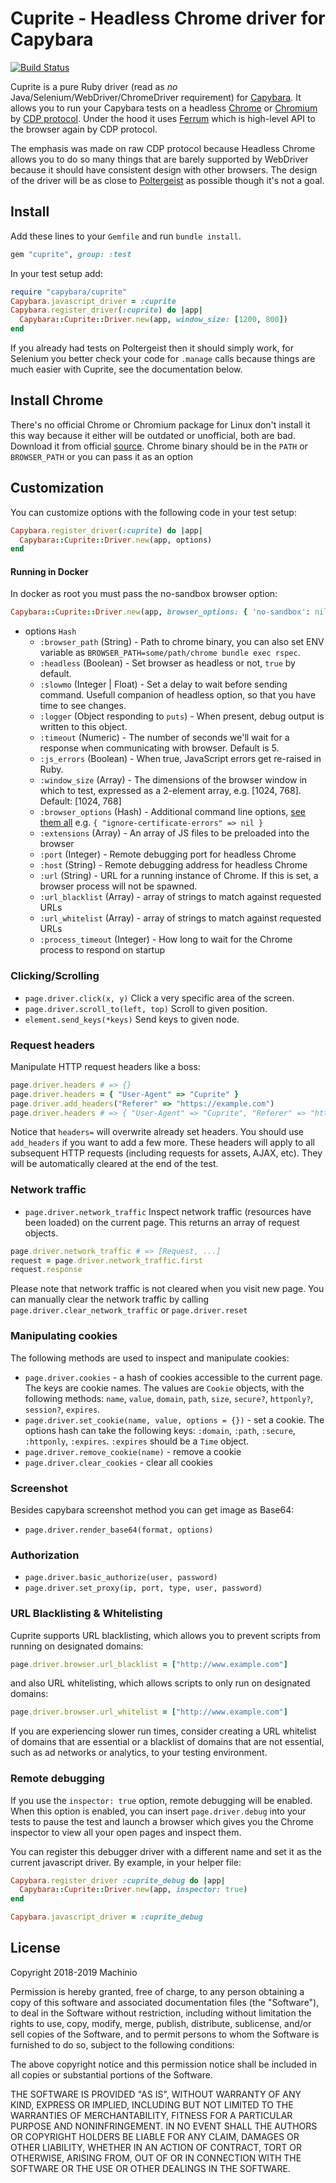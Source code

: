 # Cuprite - Headless Chrome driver for Capybara #

[![Build Status](https://travis-ci.org/machinio/cuprite.svg?branch=master)](https://travis-ci.org/machinio/cuprite)

Cuprite is a pure Ruby driver (read as _no_ Java/Selenium/WebDriver/ChromeDriver
requirement) for [Capybara](https://github.com/teamcapybara/capybara). It allows
you to run your Capybara tests on a headless [Chrome](https://www.google.com/chrome/)
or [Chromium](https://www.chromium.org/) by [CDP protocol](https://chromedevtools.github.io/devtools-protocol/).
Under the hood it uses [Ferrum](https://github.com/route/ferrum) which is
high-level API to the browser again by CDP protocol.

The emphasis was made on raw CDP protocol because Headless Chrome allows you to
do so many things that are barely supported by WebDriver because it should have
consistent design with other browsers. The design of the driver will be as
close to [Poltergeist](https://github.com/teampoltergeist/poltergeist) as
possible though it's not a goal.

## Install ##

Add these lines to your `Gemfile` and run `bundle install`.

``` ruby
gem "cuprite", group: :test
```

In your test setup add:

``` ruby
require "capybara/cuprite"
Capybara.javascript_driver = :cuprite
Capybara.register_driver(:cuprite) do |app|
  Capybara::Cuprite::Driver.new(app, window_size: [1200, 800])
end
```

If you already had tests on Poltergeist then it should simply work, for Selenium
you better check your code for `.manage` calls because things are much easier
with Cuprite, see the documentation below.

## Install Chrome ##

There's no official Chrome or Chromium package for Linux don't install it this
way because it either will be outdated or unofficial, both are bad. Download it
from official [source](https://www.chromium.org/getting-involved/download-chromium).
Chrome binary should be in the `PATH` or `BROWSER_PATH` or you can pass it as an
option

## Customization ##

You can customize options with the following code in your test setup:

``` ruby
Capybara.register_driver(:cuprite) do |app|
  Capybara::Cuprite::Driver.new(app, options)
end
```

#### Running in Docker ####

In docker as root you must pass the no-sandbox browser option:

```ruby
Capybara::Cuprite::Driver.new(app, browser_options: { 'no-sandbox': nil })
```

* options `Hash`
  * `:browser_path` (String) - Path to chrome binary, you can also set ENV
      variable as `BROWSER_PATH=some/path/chrome bundle exec rspec`.
  * `:headless` (Boolean) - Set browser as headless or not, `true` by default.
  * `:slowmo` (Integer | Float) - Set a delay to wait before sending command.
      Usefull companion of headless option, so that you have time to see changes.
  * `:logger` (Object responding to `puts`) - When present, debug output is
      written to this object.
  * `:timeout` (Numeric) - The number of seconds we'll wait for a response when
      communicating with browser. Default is 5.
  * `:js_errors` (Boolean) - When true, JavaScript errors get re-raised in Ruby.
  * `:window_size` (Array) - The dimensions of the browser window in which to
      test, expressed as a 2-element array, e.g. [1024, 768]. Default: [1024, 768]
  * `:browser_options` (Hash) - Additional command line options,
      [see them all](https://peter.sh/experiments/chromium-command-line-switches/)
      e.g. `{ "ignore-certificate-errors" => nil }`
  * `:extensions` (Array) - An array of JS files to be preloaded into the browser
  * `:port` (Integer) - Remote debugging port for headless Chrome
  * `:host` (String) - Remote debugging address for headless Chrome
  * `:url` (String) - URL for a running instance of Chrome. If this is set, a
      browser process will not be spawned.
  * `:url_blacklist` (Array) - array of strings to match against requested URLs
  * `:url_whitelist` (Array) - array of strings to match against requested URLs
  * `:process_timeout` (Integer) - How long to wait for the Chrome process to
      respond on startup

### Clicking/Scrolling ###

* `page.driver.click(x, y)` Click a very specific area of the screen.
* `page.driver.scroll_to(left, top)` Scroll to given position.
* `element.send_keys(*keys)` Send keys to given node.

### Request headers ###

Manipulate HTTP request headers like a boss:

``` ruby
page.driver.headers # => {}
page.driver.headers = { "User-Agent" => "Cuprite" }
page.driver.add_headers("Referer" => "https://example.com")
page.driver.headers # => { "User-Agent" => "Cuprite", "Referer" => "https://example.com" }
```

Notice that `headers=` will overwrite already set headers. You should use
`add_headers` if you want to add a few more. These headers will apply to all
subsequent HTTP requests (including requests for assets, AJAX, etc). They will
be automatically cleared at the end of the test.

### Network traffic ###

* `page.driver.network_traffic` Inspect network traffic (resources have been
  loaded) on the current page. This returns an array of request objects.


```ruby
page.driver.network_traffic # => [Request, ...]
request = page.driver.network_traffic.first
request.response
```

Please note that network traffic is not cleared when you visit new page. You can
manually clear the network traffic by calling `page.driver.clear_network_traffic`
or `page.driver.reset`

### Manipulating cookies ###

The following methods are used to inspect and manipulate cookies:

* `page.driver.cookies` - a hash of cookies accessible to the current
  page. The keys are cookie names. The values are `Cookie` objects, with
  the following methods: `name`, `value`, `domain`, `path`, `size`, `secure?`,
  `httponly?`, `session?`, `expires`.
* `page.driver.set_cookie(name, value, options = {})` - set a cookie.
  The options hash can take the following keys: `:domain`, `:path`,
  `:secure`, `:httponly`, `:expires`. `:expires` should be a
  `Time` object.
* `page.driver.remove_cookie(name)` - remove a cookie
* `page.driver.clear_cookies` - clear all cookies

### Screenshot ###

Besides capybara screenshot method you can get image as Base64:

* `page.driver.render_base64(format, options)`

### Authorization ###

* `page.driver.basic_authorize(user, password)`
* `page.driver.set_proxy(ip, port, type, user, password)`

### URL Blacklisting & Whitelisting ###
Cuprite supports URL blacklisting, which allows you to prevent scripts from
running on designated domains:

```ruby
page.driver.browser.url_blacklist = ["http://www.example.com"]
```

and also URL whitelisting, which allows scripts to only run
on designated domains:

```ruby
page.driver.browser.url_whitelist = ["http://www.example.com"]
```

If you are experiencing slower run times, consider creating a URL whitelist of
domains that are essential or a blacklist of domains that are not essential,
such as ad networks or analytics, to your testing environment.

### Remote debugging ###

If you use the `inspector: true` option, remote debugging will be enabled. When
this option is enabled, you can insert `page.driver.debug` into your tests to
pause the test and launch a browser which gives you the Chrome inspector to view
all your open pages and inspect them.

You can register this debugger driver with a different name and set it
as the current javascript driver. By example, in your helper file:

```ruby
Capybara.register_driver :cuprite_debug do |app|
  Capybara::Cuprite::Driver.new(app, inspector: true)
end

Capybara.javascript_driver = :cuprite_debug
```

## License ##

Copyright 2018-2019 Machinio

Permission is hereby granted, free of charge, to any person obtaining
a copy of this software and associated documentation files (the
"Software"), to deal in the Software without restriction, including
without limitation the rights to use, copy, modify, merge, publish,
distribute, sublicense, and/or sell copies of the Software, and to
permit persons to whom the Software is furnished to do so, subject to
the following conditions:

The above copyright notice and this permission notice shall be
included in all copies or substantial portions of the Software.

THE SOFTWARE IS PROVIDED "AS IS", WITHOUT WARRANTY OF ANY KIND,
EXPRESS OR IMPLIED, INCLUDING BUT NOT LIMITED TO THE WARRANTIES OF
MERCHANTABILITY, FITNESS FOR A PARTICULAR PURPOSE AND
NONINFRINGEMENT. IN NO EVENT SHALL THE AUTHORS OR COPYRIGHT HOLDERS BE
LIABLE FOR ANY CLAIM, DAMAGES OR OTHER LIABILITY, WHETHER IN AN ACTION
OF CONTRACT, TORT OR OTHERWISE, ARISING FROM, OUT OF OR IN CONNECTION
WITH THE SOFTWARE OR THE USE OR OTHER DEALINGS IN THE SOFTWARE.
